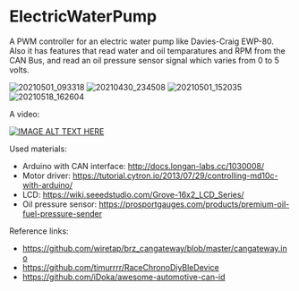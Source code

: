 # ElectricWaterPump

A PWM controller for an electric water pump like Davies-Craig EWP-80.
Also it has features that read water and oil temparatures and RPM from the CAN Bus, and read an oil pressure sensor signal which varies from 0 to 5 volts.

![20210501_093318](https://user-images.githubusercontent.com/49624742/214234224-91158e3a-f01c-485d-9975-7dc66803fc86.jpg)
![20210430_234508](https://user-images.githubusercontent.com/49624742/214234273-9969fa10-3be6-4157-8167-ba295df3b0ec.jpg)
![20210501_152035](https://user-images.githubusercontent.com/49624742/214234614-122bd5d2-d726-4e90-89e4-5a5c48a62ddd.jpg)
![20210518_162604](https://user-images.githubusercontent.com/49624742/214234434-791b2ea9-6a26-42f9-9b80-dc839cb38725.jpg)

A video:

[![IMAGE ALT TEXT HERE](https://img.youtube.com/vi/Gr-7CdJrsGw/0.jpg)](https://www.youtube.com/watch?v=Gr-7CdJrsGw)

Used materials:
- Arduino with CAN interface: http://docs.longan-labs.cc/1030008/
- Motor driver: https://tutorial.cytron.io/2013/07/29/controlling-md10c-with-arduino/
- LCD: https://wiki.seeedstudio.com/Grove-16x2_LCD_Series/
- Oil pressure sensor: https://prosportgauges.com/products/premium-oil-fuel-pressure-sender

Reference links:
- https://github.com/wiretap/brz_cangateway/blob/master/cangateway.ino
- https://github.com/timurrrr/RaceChronoDiyBleDevice
- https://github.com/iDoka/awesome-automotive-can-id
